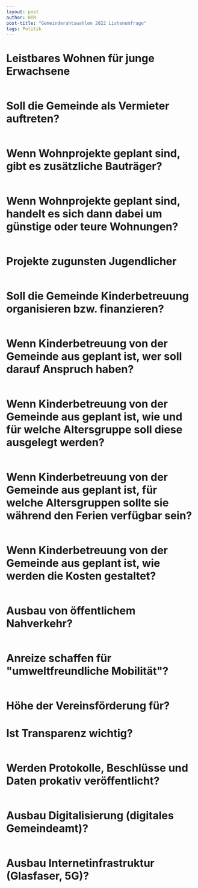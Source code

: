 ```yaml
---
layout: post
author: HTR
post-title: "Gemeinderahtswahlen 2022 Listenumfrage"
tags: Politik
---
```

<link rel="stylesheet" href="{{ layout.post_assets | liquify }}/css/post.css">

# Leistbares Wohnen für junge Erwachsene

<table id="table_2"></table>
<ul id="legend-container-2"> </ul>
<canvas class="pie" id="leistbaresWohnenChart"> </canvas>
<div id="leistbaresWohnenOptional"> </div>

# Soll die Gemeinde als Vermieter auftreten?

<table id="table_4"></table>
<ul id="legend-container-4"> </ul>
<canvas class="pie" id="gemeindeVermieter"> </canvas>
<div id="gemeindeVermieterOptional"> </div>

# Wenn Wohnprojekte geplant sind, gibt es zusätzliche Bauträger?

<table id="table_6"></table>

# Wenn Wohnprojekte geplant sind, handelt es sich dann dabei um günstige oder teure Wohnungen?

<table id="table_7"></table>
<ul id="legend-container-7"> </ul>
<canvas class="pie" id="teureGuensiteWohnungen"> </canvas>
<div id="teureGuensiteWohnungenOptional"> </div>

# Projekte zugunsten Jugendlicher

<table id="table_9"></table>
<ul id="legend-container-9"> </ul>
<canvas class="pie" id="projekteJugendliche"> </canvas>
<div id="projekteJugendlicheOptional"> </div>

# Soll die Gemeinde Kinderbetreuung organisieren bzw. finanzieren?

<table id="table_11"></table>
<ul id="legend-container-11"> </ul>
<canvas class="pie" id="gemeindeKinder"> </canvas>
<div id="gemeindeKinderOptional"> </div>

# Wenn Kinderbetreuung von der Gemeinde aus  geplant ist, wer soll darauf Anspruch haben?

<table id="table_13"></table>
<ul id="legend-container-13"> </ul>
<canvas class="pie" id="kinderAnspruch"> </canvas>

# Wenn Kinderbetreuung von der Gemeinde aus geplant ist,  wie und für welche Altersgruppe soll diese ausgelegt werden? 

<table id="table_14"></table>

# Wenn Kinderbetreuung von der Gemeinde aus geplant ist, für welche Altersgruppen sollte sie während den Ferien verfügbar sein?

<table id="table_15"></table>

# Wenn Kinderbetreuung von der Gemeinde aus  geplant ist, wie werden die Kosten gestaltet?

<table id="table_16"></table>
<ul id="legend-container-16"> </ul>
<canvas class="pie" id="kinderKosten"> </canvas>
<div id="kinderKostenOptional"> </div>

# Ausbau von öffentlichem Nahverkehr?

<table id="table_18"></table>
<ul id="legend-container-18"> </ul>
<canvas class="pie" id="ausbauOeffi"> </canvas>
<div id="ausbauOeffiOptional"> </div>

# Anreize  schaffen für "umweltfreundliche Mobilität"?

<table id="table_20"></table>
<ul id="legend-container-20"> </ul>
<canvas class="pie" id="anreizOeffi"> </canvas>
<div id="anreizOeffiOptional"> </div>

# Höhe der Vereinsförderung für?

<ul id="legend-container-radar"> </ul>
<canvas id="vereine"> </canvas>


# Ist Transparenz wichtig?

<table id="table_31"></table>
<ul id="legend-container-31"> </ul>
<canvas class="pie" id="transparenz"> </canvas>
<div id="transparenzOptional"> </div>

# Werden Protokolle, Beschlüsse und Daten prokativ veröffentlicht?

<table id="table_33"></table>
<ul id="legend-container-33"> </ul>
<canvas class="pie" id="datenVeroeffentlichen"> </canvas>
<div id="datenVeroeffentlichenOptional"> </div>

# Ausbau Digitalisierung (digitales Gemeindeamt)?

<table id="table_35"></table>
<ul id="legend-container-35"> </ul>
<canvas class="pie" id="digitalesGemeindeamt"> </canvas>
<div id="digitalesGemeindeamtOptional"> </div>

# Ausbau Internetinfrastruktur (Glasfaser, 5G)?

<table id="table_37"></table>
<ul id="legend-container-37"> </ul>
<canvas class="pie" id="ausbauInternet5G"> </canvas>



<script src="https://cdnjs.cloudflare.com/ajax/libs/Chart.js/3.7.1/chart.min.js" integrity="sha512-QSkVNOCYLtj73J4hbmVoOV6KVZuMluZlioC+trLpewV8qMjsWqlIQvkn1KGX2StWvPMdWGBqim1xlC8krl1EKQ==" crossorigin="anonymous" referrerpolicy="no-referrer"></script>
<script src="https://cdnjs.cloudflare.com/ajax/libs/PapaParse/5.3.1/papaparse.min.js" integrity="sha512-EbdJQSugx0nVWrtyK3JdQQ/03mS3Q1UiAhRtErbwl1YL/+e2hZdlIcSURxxh7WXHTzn83sjlh2rysACoJGfb6g==" crossorigin="anonymous" referrerpolicy="no-referrer"></script>
<script src="{{ layout.post_assets | liquify }}/js/post.js"></script>